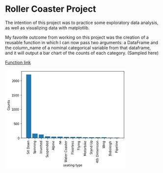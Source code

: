 # Roller Coaster Project
The intention of this project was to practice some exploratory data analysis, as well as visualizing data with matplotlib.

My favorite outcome from working on this project was the creation of a reusable function in which I can now pass two arguments: a DataFrame and the column_name of a nominal categorical variable from that dataframe, and it will output a bar chart of the counts of each category.  (Sampled here)

[Function link](https://raw.githubusercontent.com/TheStarCloud/Functions/main/make_a_bar)

![alt text](https://github.com/TheStarCloud/Projects/blob/main/Rollercoaster%20Project/func.png?raw=true)
